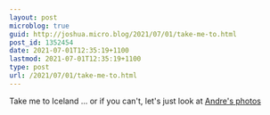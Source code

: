 ```yaml
---
layout: post
microblog: true
guid: http://joshua.micro.blog/2021/07/01/take-me-to.html
post_id: 1352454
date: 2021-07-01T12:35:19+1100
lastmod: 2021-07-01T12:35:19+1100
type: post
url: /2021/07/01/take-me-to.html
---
```

Take me to Iceland ... or if you can't, let's just look at [Andre's photos](https://500px.com/p/andreabe)
